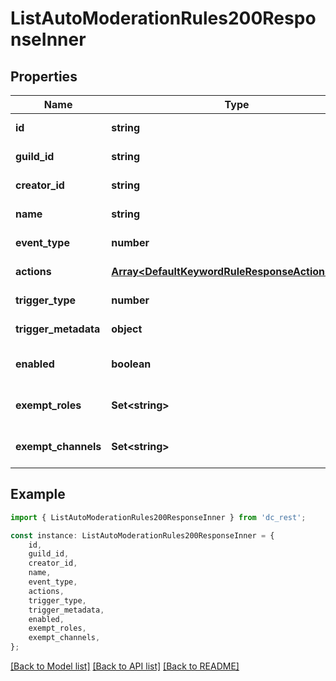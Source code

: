 # ListAutoModerationRules200ResponseInner


## Properties

Name | Type | Description | Notes
------------ | ------------- | ------------- | -------------
**id** | **string** |  | [default to undefined]
**guild_id** | **string** |  | [default to undefined]
**creator_id** | **string** |  | [default to undefined]
**name** | **string** |  | [default to undefined]
**event_type** | **number** |  | [default to undefined]
**actions** | [**Array&lt;DefaultKeywordRuleResponseActionsInner&gt;**](DefaultKeywordRuleResponseActionsInner.md) |  | [default to undefined]
**trigger_type** | **number** |  | [default to undefined]
**trigger_metadata** | **object** |  | [default to undefined]
**enabled** | **boolean** |  | [optional] [default to undefined]
**exempt_roles** | **Set&lt;string&gt;** |  | [optional] [default to undefined]
**exempt_channels** | **Set&lt;string&gt;** |  | [optional] [default to undefined]

## Example

```typescript
import { ListAutoModerationRules200ResponseInner } from 'dc_rest';

const instance: ListAutoModerationRules200ResponseInner = {
    id,
    guild_id,
    creator_id,
    name,
    event_type,
    actions,
    trigger_type,
    trigger_metadata,
    enabled,
    exempt_roles,
    exempt_channels,
};
```

[[Back to Model list]](../README.md#documentation-for-models) [[Back to API list]](../README.md#documentation-for-api-endpoints) [[Back to README]](../README.md)
